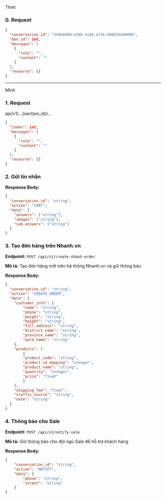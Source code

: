 Thiet

### 0. Request
```json
{
  "conversation_id": "550e8400-e29b-41d4-a716-446655440000",
  "bot_id": int,
  "messages": [
    {
      "role": "",
      "content": ""
    }
  ],
  "resource": {}
}
```

---

Minh

### 1. Request

api/v1/...{section_id}/...

```json
{
  "index": int,
  "messages": [
    {
      "role": "",
      "content": ""
    }
  ],
  "resource": {}
}
```

### 2. Gửi tin nhắn

**Response Body:**
```json
{
  "conversation_id": "string",
  "action": "CHAT",
  "data": {
    "answers": ["string"],
    "images": ["string"],
    "sub_answers": ["string"]
  }
}
```

### 3. Tạo đơn hàng trên Nhanh.vn

**Endpoint:** `POST /api/v1/create-nhanh-order`

**Mô tả:** Tạo đơn hàng mới trên hệ thống Nhanh.vn và gửi thông báo

**Response Body:**
```json
{
  "conversation_id": "string",
  "action": "CREATE_ORDER",
  "data": {
    "customer_info": {
        "name": "string",
        "phone": "string",
        "weight": "string",
        "height": "string",
        "full_address": "string",
        "district_name": "string",
        "province_name": "string",
        "ward_name": "string"
    },
    "products": [
        {
        "product_code": "string",
        "product_id_mapping": "integer",
        "product_name": "string",
        "quantity": "integer",
        "price": "float"
        }
    ],
    "shipping_fee": "float",
    "traffic_source": "string",
    "note": "string"
  }
}
```

### 4. Thông báo cho Sale

**Endpoint:** `POST /api/v1/notify-sale`

**Mô tả:** Gửi thông báo cho đội ngũ Sale để hỗ trợ khách hàng

**Response Body:**
```json
{
    "conversation_id": "string",
    "action": "NOTIFY",
    "data": {
        "phone": "string",
        "intent": "string"
    }
}
```